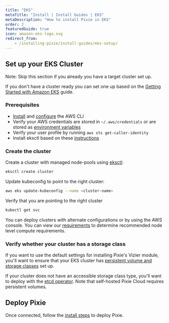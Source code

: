 ```yaml
---
title: "EKS"
metaTitle: "Install | Install Guides | EKS"
metaDescription: "How to install Pixie in EKS"
order: 2
featuredGuide: true
icon: amazon-eks-logo.svg
redirect_from:
    - /installing-pixie/install-guides/eks-setup/
---
```


## Set up your EKS Cluster

Note: Skip this section if you already you have a target cluster set up.

If you don't have a cluster ready you can set one up based on the [Getting Started with Amazon EKS](https://docs.aws.amazon.com/eks/latest/userguide/getting-started.html) guide.

### Prerequisites

- [Install](https://aws.amazon.com/cli/) and [configure](https://docs.aws.amazon.com/cli/latest/userguide/cli-chap-configure.html) the AWS CLI
- Verify your AWS credentials are stored in `~/.aws/credentials` or are stored as [environment variables](https://docs.aws.amazon.com/cli/latest/userguide/cli-configure-envvars.html)
- Verify your user profile by running `aws sts get-caller-identity`
- Install eksctl based on these [instructions](https://docs.aws.amazon.com/eks/latest/userguide/getting-started-eksctl.html)

### Create the cluster

Create a cluster with managed node-pools using [eksctl](https://eksctl.io/usage/creating-and-managing-clusters/):

```bash
eksctl create cluster
```

Update kubeconfig to point to the right cluster:

```bash
aws eks update-kubeconfig --name <cluster-name>
```

Verify that you are pointing to the right cluster

```bash
kubectl get svc
```

You can deploy clusters with alternate configurations or by using the AWS console. You can view our [requirements](/installing-pixie/requirements) to determine recommended node level compute requirements.

### Verify whether your cluster has a storage class

If you want to use the default settings for installing Pixie's Vizier module, you'll want to ensure that your EKS cluster has [persistent volume and storage classes](https://docs.aws.amazon.com/eks/latest/userguide/storage-classes.html) set up.

If your cluster does not have an accessible storage class type, you'll want to deploy with the [etcd operator](/reference/admin/deploy-options/#select-metadata-storage-option). Note that self-hosted Pixie Cloud requires persistent volumes.

## Deploy Pixie

Once connected, follow the [install steps](/installing-pixie/install-guides) to deploy Pixie.
